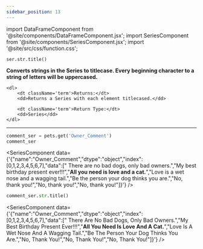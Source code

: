 ```yaml
---
sidebar_position: 13
---
```


import DataFrameComponent from '@site/components/DataFrameComponent.jsx';
import SeriesComponent from '@site/components/SeriesComponent.jsx';
import '@site/src/css/function.css';

<code>ser.str.title()</code>

<div className='base'>
    <p><strong>Converts strings in the Series to titlecase. Every beginning character to a string of letters will be uppercased.</strong></p>

    <dl>
        <dt className='term'>Returns:</dt>
        <dd>Returns a Series with each element titlecased.</dd>

        <dt className='term'>Return Type:</dt>
        <dd>Series</dd>
    </dl>
</div>

---

```python
comment_ser = pets.get('Owner_Comment')
comment_ser
```
<SeriesComponent data={'{"name":"Owner_Comment","dtype":"object","index":[0,1,2,3,4,5,6,7],"data":["      There are no bad dogs, only bad owners.","My best birthday present ever!!!","****All you need is love and a cat.****","Love is a wet nose and a wagging tail.","Be the person your dog thinks you are.","No, thank you!","No, thank you!","No, thank you!"]}'} />

```python
comment_ser.str.title()
```
<SeriesComponent data={'{"name":"Owner_Comment","dtype":"object","index":[0,1,2,3,4,5,6,7],"data":["      There Are No Bad Dogs, Only Bad Owners.","My Best Birthday Present Ever!!!","****All You Need Is Love And A Cat.****","Love Is A Wet Nose And A Wagging Tail.","Be The Person Your Dog Thinks You Are.","No, Thank You!","No, Thank You!","No, Thank You!"]}'} />